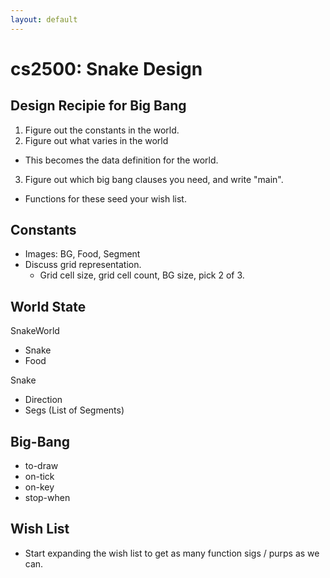 ```yaml
---
layout: default
---
```


# cs2500: Snake Design

## Design Recipie for Big Bang

1. Figure out the constants in the world.
2. Figure out what varies in the world
  - This becomes the data definition for the world.
3. Figure out which big bang clauses you need, and write "main".
  - Functions for these seed your wish list.

## Constants

 - Images: BG, Food, Segment
 - Discuss grid representation.
   - Grid cell size, grid cell count, BG size, pick 2 of 3.

## World State

SnakeWorld

 - Snake
 - Food

Snake

 - Direction
 - Segs (List of Segments) 

## Big-Bang

 - to-draw
 - on-tick
 - on-key
 - stop-when

## Wish List

 - Start expanding the wish list to get as many function sigs / purps as we can.


